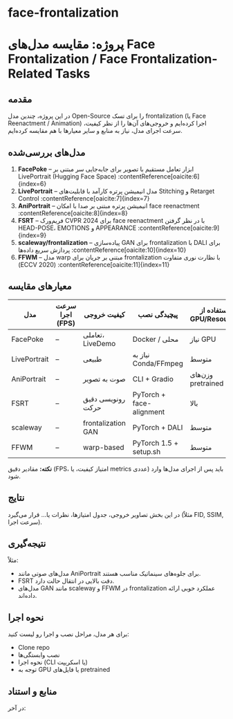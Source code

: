 # face-frontalization
# پروژه: مقایسه مدل‌های Face Frontalization / Face Frontalization-Related Tasks

## مقدمه
در این پروژه، چندین مدل Open-Source را برای تسک frontalization (یا Face Reenactment / Animation) اجرا کرده‌ایم و خروجی‌های آن‌ها را از نظر کیفیت، سرعت اجرای مدل، نیاز به منابع و سایر معیارها با هم مقایسه کرده‌ایم.

## مدل‌های بررسی‌شده
1. **FacePoke** – ابزار تعامل مستقیم با تصویر برای جابه‌جایی سر مبتنی بر LivePortrait (Hugging Face Space) :contentReference[oaicite:6]{index=6}  
2. **LivePortrait** – مدل انیمیشن پرتره کارآمد با قابلیت‌های Stitching و Retarget Control :contentReference[oaicite:7]{index=7}  
3. **AniPortrait** – انیمیشن پرتره مبتنی بر صدا با امکان face reenactment :contentReference[oaicite:8]{index=8}  
4. **FSRT** – فریم‌ورک CVPR 2024 برای face reenactment با در نظر گرفتن HEAD-POSE، EMOTIONS و APPEARANCE :contentReference[oaicite:9]{index=9}  
5. **scaleway/frontalization** – پیاده‌سازی GAN برای frontalization با DALI برای پردازش سریع داده‌ها :contentReference[oaicite:10]{index=10}  
6. **FFWM** – مدل warp مبتنی بر جریان برای frontalization با نظارت نوری متفاوت (ECCV 2020) :contentReference[oaicite:11]{index=11}

## معیارهای مقایسه
| مدل | سرعت اجرا (FPS) | کیفیت خروجی | پیچیدگی نصب | استفاده از GPU/Resource | نکات خاص |
|------|------------------|--------------|--------------|--------------------------|------------|
| FacePoke | – | تعاملی، LiveDemo | Docker / محلی | نیاز GPU | مناسب تعامل |
| LivePortrait | – | طبیعی | نیاز به Conda/FFmpeg | متوسط | پشتیبانی از حیوانات |
| AniPortrait | – | صوت به تصویر | CLI + Gradio | وزن‌های pretrained | پشتیبانی از audio-driven |
| FSRT | – | رونویسی دقیق حرکت | PyTorch + face-alignment | بالا | motion relative/absolute |
| scaleway | – | frontalization GAN | PyTorch + DALI | متوسط | توضیحات کامل داده‌ها |
| FFWM | – | warp-based | PyTorch 1.5 + setup.sh | متوسط | توجه به نورپردازی inconsistent |

**نکته:** مقادیر دقیق (FPS، امتیاز کیفیت، یا metrics عددی) باید پس از اجرای مدل‌ها وارد شود.

## نتایج
در این بخش تصاویر خروجی، جدول امتیازها، نظرات یا... قرار می‌گیرد (مثلاً FID, SSIM, سرعت اجرا).

## نتیجه‌گیری
مثلاً:
- مدل‌های صوتی مانند AniPortrait برای جلوه‌های سینماتیک مناسب هستند.
- FSRT دقت بالایی در انتقال حالت دارد.
- مدل‌های GAN مانند scaleway و FFWM در frontalization عملکرد خوبی ارائه داده‌اند.

## نحوه اجرا
برای هر مدل، مراحل نصب و اجرا رو لیست کنید:
- Clone repo
- نصب وابستگی‌ها
- نحوه اجرا (CLI یا اسکریپت)
- توجه به GPU یا فایل‌های pretrained

## منابع و استناد
در آخر:

